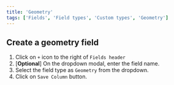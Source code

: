 ```yaml
---
title: 'Geometry'
tags: ['Fields', 'Field types', 'Custom types', 'Geometry']
---
```



## Create a geometry field
1. Click on `+` icon to the right of `Fields header`
2. [**Optional**] On the dropdown modal, enter the field name.
3. Select the field type as `Geometry` from the dropdown.
4. Click on `Save Column` button.

